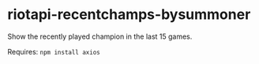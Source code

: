# riotapi-recentchamps-bysummoner
Show the recently played champion in the last 15 games.

Requires: `npm install axios`
